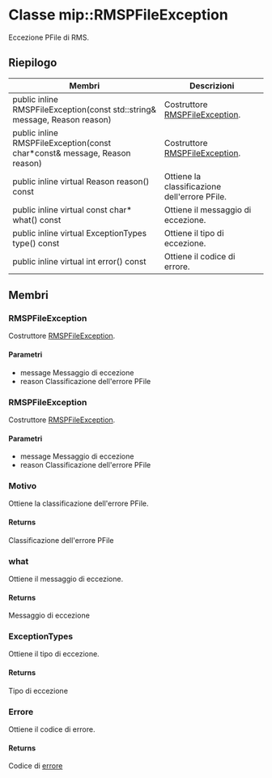 # <a name="class-miprmspfileexception"></a>Classe mip::RMSPFileException 
Eccezione PFile di RMS.
  
## <a name="summary"></a>Riepilogo
 Membri                        | Descrizioni                                
--------------------------------|---------------------------------------------
public inline RMSPFileException(const std::string& message, Reason reason)  |  Costruttore [RMSPFileException](#classmip_1_1_r_m_s_p_file_exception).
public inline RMSPFileException(const char*const& message, Reason reason)  |  Costruttore [RMSPFileException](#classmip_1_1_r_m_s_p_file_exception).
public inline virtual Reason reason() const  |  Ottiene la classificazione dell'errore PFile.
public inline virtual const char* what() const  |  Ottiene il messaggio di eccezione.
public inline virtual ExceptionTypes type() const  |  Ottiene il tipo di eccezione.
public inline virtual int error() const  |  Ottiene il codice di errore.
  
## <a name="members"></a>Membri
  
### <a name="rmspfileexception"></a>RMSPFileException
Costruttore [RMSPFileException](#classmip_1_1_r_m_s_p_file_exception).
  
#### <a name="parameters"></a>Parametri
* message Messaggio di eccezione 
* reason Classificazione dell'errore PFile
  
### <a name="rmspfileexception"></a>RMSPFileException
Costruttore [RMSPFileException](#classmip_1_1_r_m_s_p_file_exception).
  
#### <a name="parameters"></a>Parametri
* message Messaggio di eccezione 
* reason Classificazione dell'errore PFile
  
### <a name="reason"></a>Motivo
Ottiene la classificazione dell'errore PFile.
  
#### <a name="returns"></a>Returns
Classificazione dell'errore PFile
  
### <a name="what"></a>what
Ottiene il messaggio di eccezione.
  
#### <a name="returns"></a>Returns
Messaggio di eccezione
  
### <a name="exceptiontypes"></a>ExceptionTypes
Ottiene il tipo di eccezione.
  
#### <a name="returns"></a>Returns
Tipo di eccezione
  
### <a name="error"></a>Errore
Ottiene il codice di errore.
  
#### <a name="returns"></a>Returns
Codice di [errore](#classmip_1_1_error)